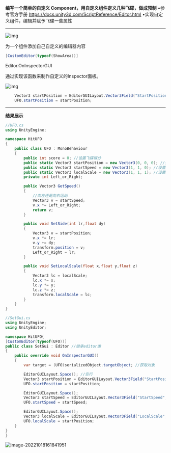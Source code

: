 **编写一个简单的自定义 Component，用自定义组件定义几种飞碟，做成预制**
•参考官方手册 https://docs.unity3d.com/ScriptReference/Editor.html
•实现自定义组件，编辑并赋予飞碟一些属性  

---

![img](https://images0.cnblogs.com/blog2015/450977/201506/161855352327081.jpg)

为一个组件添加自己自定义的编辑器内容

```c#
[CustomEditor(typeof(ShowArea))]
```

Editor.OnInspectorGUI

通过实现该函数来制作自定义的Inspector面板。

![img](https://img-blog.csdnimg.cn/208c984c21c14fec9b61178e7c37840f.png?x-oss-process=image/watermark,type_ZHJvaWRzYW5zZmFsbGJhY2s,shadow_50,text_Q1NETiBA5LiA5Y-q5a2m5Lmg55qE5bCP6bif,size_20,color_FFFFFF,t_70,g_se,x_16)

```c#
    Vector3 startPosition = EditorGUILayout.Vector3Field("StartPosition",UFO.startPosition); //文本，数值域
    UFO.startPosition = startPosition;
```

----

**结果展示**

```c#
//UFO.cs
using UnityEngine;

namespace HitUFO
{
    public class UFO : MonoBehaviour
    {
        public int score = 0; //设置飞碟得分
        public static Vector3 startPosition = new Vector3(0, 0, 0); //设置初始位置
        public static Vector3 startSpeed = new Vector3(1, 1, 0); //设置初始速度
        public static Vector3 localScale = new Vector3(1, 1, 1); //设置缩放比例
        private int Left_or_Right;

        public Vector3 GetSpeed()
        {
            //向左还是向右运动
            Vector3 v = startSpeed;
            v.x *= Left_or_Right; 
            return v;
        }

        public void SetSide(int lr,float dy)
        {
            Vector3 v = startPosition;
            v.x *= lr;
            v.y += dy;
            transform.position = v;
            Left_or_Right = lr;
        }

        public void SetLocalScale(float x,float y,float z)
        {
            Vector3 lc = localScale;
            lc.x *= x;
            lc.y *= y;
            lc.z *= z;
            transform.localScale = lc;
        }
    }
}
```

```c#
//SetGui.cs
using UnityEngine;
using UnityEditor;

namespace HitUFO{
[CustomEditor(typeof(UFO))]
public class SetGui : Editor //继承editor类
{
    public override void OnInspectorGUI()
    {
        var target = (UFO)serializedObject.targetObject; //获取对象

        EditorGUILayout.Space(); //空行
        Vector3 startPosition = EditorGUILayout.Vector3Field("StartPosition",UFO.startPosition); //文本，数值域
        UFO.startPosition = startPosition;

        EditorGUILayout.Space();
        Vector3 startSpeed = EditorGUILayout.Vector3Field("StartSpeed",UFO.startSpeed);
        UFO.startSpeed = startSpeed;

        EditorGUILayout.Space();
        Vector3 localScale = EditorGUILayout.Vector3Field("LocalScale",UFO.localScale);
        UFO.localScale = startPosition;        
    }
}
}
```

![image-20221018161841951](C:\Users\tony0706\AppData\Roaming\Typora\typora-user-images\image-20221018161841951.png)



